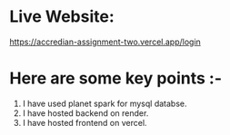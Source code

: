 # Live Website: 
https://accredian-assignment-two.vercel.app/login
# Here are some key points :-
1. I have used planet spark for mysql databse.
2. I have hosted backend on render.
3. I have hosted frontend on vercel. 
